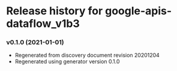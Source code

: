 # Release history for google-apis-dataflow_v1b3

### v0.1.0 (2021-01-01)

* Regenerated from discovery document revision 20201204
* Regenerated using generator version 0.1.0

